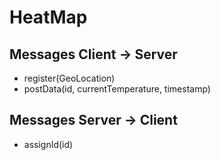 # HeatMap
## Messages Client -> Server
* register(GeoLocation)
* postData(id, currentTemperature, timestamp)

## Messages Server -> Client
* assignId(id)
